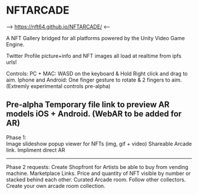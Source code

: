 # NFTARCADE
--> https://nft64.github.io/NFTARCADE/  <--

A NFT Gallery bridged for all platforms powered by the Unity Video Game Engine.

Twitter Profile picture+info and NFT images all load at realtime from ipfs urls!

Controls:
PC + MAC:  WASD on the keyboard & Hold Right click and drag to aim.
Iphone and Android: One finger gesture to rotate & 2 fingers to aim. (Extremly experimental controls pre-alpha)

Pre-alpha Temporary file link to preview AR models iOS + Android. (WebAR to be added for AR)
---------------
Phase 1:  
Image slideshow popup viewer for NFTs  (img, gif + video)
Shareable Arcade link.
Impliment direct AR

---------------
Phase 2 requests:
Create Shopfront for Artists be able to buy from vending machine. 
Marketplace Links.
Price and quantity of NFT visible by number or stacked behind each other.
Curated Arcade room.
Follow other collectors.
Create your own arcade room collection.

